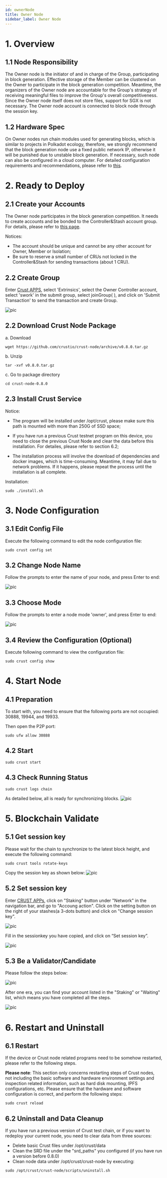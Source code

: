 ```yaml
---
id: ownerNode
title: Owner Node
sidebar_label: Owner Node
---
```


# 1. Overview

## 1.1 Node Responsibility

The Owner node is the initiator of and in charge of the Group, participating in block generation. Effective storage of the Member can be clustered on the Owner to participate in the block generation competition. Meantime, the organizers of the Owner node are accountable for the Group's strategy of receiving meaningful files to improve the Group's overall competitiveness. Since the Owner node itself does not store files, support for SGX is not necessary. The Owner node account is connected to block node through the session key. 

## 1.2 Hardware Spec

On Owner nodes run chain modules used for generating blocks, which is  similar to projects in Polkadot ecology, therefore, we strongly recommend that the block generation node use a fixed public network IP, otherwise it will be punished due to unstable block generation. If necessary, such node can also be configured in a cloud computer.  For detailed configuration requirements and recommendations, please refer to [this](node-Hard-wareSpec.md).

# 2. Ready to Deploy

## 2.1 Create your Accounts

The Owner node participates in the block generation competition. It needs to create accounts and be bonded to the Controller&Stash account group. For details, please refer to [this page](new-bond.md). 

Notices:

* The account should be unique and cannot be any other account for Owner, Member or Isolation;
* Be sure to reserve a small number of CRUs not locked in the Controller&Stash for sending transactions (about 1 CRU).

## 2.2 Create Group

Enter [Crust APPS](https://apps.crust.network/#/explorer), select 'Extrinsics', select the Owner Controller account, select 'swork' in the submit group, select joinGroup( ), and click on 'Submit Transaction' to send the transaction and create Group.

![pic](https://uploader.shimo.im/f/1ntJsdEeLoiH0I38.png!thumbnail?fileGuid=WgGQvHgjg6cxqwXk)

## 2.2 Download Crust Node Package

a. Download

```plain
wget https://github.com/crustio/crust-node/archive/v0.8.0.tar.gz
```
b. Unzip
```plain
tar -xvf v0.8.0.tar.gz
```
c. Go to package directory
```plain
cd crust-node-0.8.0
```
## 2.3 Install Crust Service

Notice:

* The program will be installed under /opt/crust, please make sure this path is mounted with more than 250G of SSD space;

* If you have run a previous Crust testnet program on this device, you need to close the previous Crust Node and clear the data before this installation. For detailes, please refer to section 6.2;

* The installation process will involve the download of dependencies and docker images, which is time-consuming. Meantime, it may fail due to network problems. If it happens, please repeat the process until the installation is all complete.

Installation:

```plain
sudo ./install.sh
```
# 3. Node Configuration

## 3.1 Edit Config File

Execute the following command to edit the node configuration file:

```plain
sudo crust config set
```
## 3.2 Change Node Name

Follow the prompts to enter the name of your node, and press Enter to end:

![pic](https://uploader.shimo.im/f/h0HOI0sAFZOrqbAm.png!thumbnail?fileGuid=WgGQvHgjg6cxqwXk)

## 3.3 Choose Mode

Follow the prompts to enter a node mode 'owner', and press Enter to end:

![pic](https://uploader.shimo.im/f/WWhaAgwHJ1BGOt5I.png!thumbnail?fileGuid=WgGQvHgjg6cxqwXk)

## 3.4 Review the Configuration (Optional)

Execute following command to view the configuration file:

```plain
sudo crust config show
```
# 4. Start Node

## 4.1 Preparation

To start with, you need to ensure that the following ports are not occupied: 30888, 19944, and 19933.

Then open the P2P port:

```plain
sudo ufw allow 30888
```
## 4.2 Start

```plain
sudo crust start 
```
## 4.3 Check Running Status

```plain
sudo crust logs chain
```
As detailed below, all is ready for synchronizing blocks. 
![pic](https://uploader.shimo.im/f/mrsc0Zo6V4y4fiBB.png!thumbnail?fileGuid=WgGQvHgjg6cxqwXk)

# 5. Blockchain Validate

## 5.1 Get session key

Please wait for the chain to synchronize to the latest block height, and execute the following command:

```plain
sudo crust tools rotate-keys
```
Copy the session key as shown below:
![pic](https://uploader.shimo.im/f/b2B7qUfIZe1TyyB3.png!thumbnail?fileGuid=WgGQvHgjg6cxqwXk)

## 5.2  Set session key

Enter [CRUST APPs](https://apps.crust.network/), click on "Staking" button under "Network" in the navigation bar, and go to "Accoung action". Click on the setting button on the right of your stashes(a 3-dots button) and click on "Change session key".

![pic](https://uploader.shimo.im/f/YJmVUUKpqAapjfR5.png!thumbnail?fileGuid=WgGQvHgjg6cxqwXk)

Fill in the sessionkey you have copied, and click on “Set session key”.

![pic](https://uploader.shimo.im/f/dyEV8chTTCF7OPcQ.png!thumbnail?fileGuid=WgGQvHgjg6cxqwXk)


## 5.3 Be a Validator/Candidate

Please follow the steps below:

![pic](https://uploader.shimo.im/f/jrDMO8UFk8wyXJez.png!thumbnail?fileGuid=WgGQvHgjg6cxqwXk)

After one era, you can find your account listed in the "Staking" or "Waiting" list, which means you have completed all the steps.

![pic](https://uploader.shimo.im/f/nOCHRov9lNTEdTzF.png!thumbnail?fileGuid=WgGQvHgjg6cxqwXk)


# 6. Restart and Uninstall

## 6.1 Restart

If the device or Crust node related programs need to be somehow restarted, please refer to the following steps. 

**Please note**: This section only concerns restarting steps of Crust nodes, not including the basic software and hardware environment settings and inspection related information, such as hard disk mounting, IPFS configurations, etc. Please ensure that the hardware and software configuration is correct, and perform the following steps:

```plain
sudo crust reload
```
## 6.2 Uninstall and Data Cleanup


If you have run a previous version of Crust test chain, or if you want to redeploy your current node, you need to clear data from three sources:

* Delete basic Crust files under /opt/crust/data
* Clean the SRD file under the "srd_paths" you configured (if you have run a version before 0.8.0)
* Clean node data under /opt/crust/crust-node by executing:

```plain
sudo /opt/crust/crust-node/scripts/uninstall.sh
```
